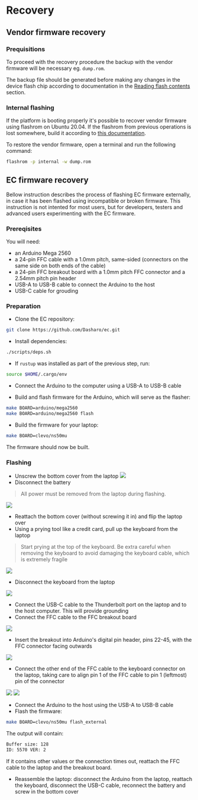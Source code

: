 # Recovery

## Vendor firmware recovery

### Prequisitions

To proceed with the recovery procedure the backup with the vendor firmware will
be necessary eg. `dump.rom`.

The backup file should be generated before making any changes in the device
flash chip according to documentation in the
[Reading flash contents](initial-deployment.md#reading-flash-contents)
section.

### Internal flashing

If the platform is booting properly it's possible to recover vendor firmware
using flashrom on Ubuntu 20.04. If the flashrom from previous operations is lost
somewhere, build it according to
[this documentation](initial-deployment.md#build-flashrom).

To restore the vendor firmware, open a terminal and run the following command:

```bash
flashrom -p internal -w dump.rom
```

## EC firmware recovery

Bellow instruction describes the process of flashing EC firmware externally, in
case it has been flashed using incompatible or broken firmware. This instruction
is not intented for most users, but for developers, testers and advanced users
experimenting with the EC firmware.

### Prereqisites

You will need:

- an Arduino Mega 2560
- a 24-pin FFC cable with a 1.0mm pitch, same-sided (connectors on the same side
  on both ends of the cable)
- a 24-pin FFC breakout board with a 1.0mm pitch FFC connector and a 2.54mm
  pitch pin header
- USB-A to USB-B cable to connect the Arduino to the host
- USB-C cable for grouding

### Preparation

- Clone the EC repository:

```bash
git clone https://github.com/Dasharo/ec.git
```

- Install dependencies:

```bash
./scripts/deps.sh
```

- If `rustup` was installed as part of the previous step, run:

```bash
source $HOME/.cargo/env
```

- Connect the Arduino to the computer using a USB-A to USB-B cable

- Build and flash firmware for the Arduino, which will serve as the flasher:

```bash
make BOARD=arduino/mega2560
make BOARD=arduino/mega2560 flash
```

- Build the firmware for your laptop:

```bash
make BOARD=clevo/ns50mu
```

The firmware should now be built.

### Flashing

- Unscrew the bottom cover from the laptop
![](../images/ns5x_bottom_cover_removed.jpg)
- Disconnect the battery

> All power must be removed from the laptop during flashing.

![](../images/ns5x_battery_unplugged.jpg)

- Reattach the bottom cover (without screwing it in) and flip the laptop over
- Using a prying tool like a credit card, pull up the keyboard from the laptop

> Start prying at the top of the keyboard. Be extra careful when removing the
> keyboard to avoid damaging the keyboard cable, which is extremely fragile

![](../images/ns5x_keyboard_connectors.jpg)

- Disconnect the keyboard from the laptop

![](../images/ns5x_keyboard_removed.jpg)

- Connect the USB-C cable to the Thunderbolt port on the laptop and to the host
  computer. This will provide grounding
- Connect the FFC cable to the FFC breakout board

![](../images/ns5x_arduino_breakout.jpg)

- Insert the breakout into Arduino's digital pin header, pins 22-45, with the
  FFC connector facing outwards

![](../images/ns5x_arduino_breakout_attached.jpg)

- Connect the other end of the FFC cable to the keyboard connector on the
  laptop, taking care to align pin 1 of the FFC cable to pin 1 (leftmost) pin
  of the connector

![](../images/ns5x_arduino_connected.jpg)
![](../images/ns5x_arduino_full_setup.jpg)

- Connect the Arduino to the host using the USB-A to USB-B cable
- Flash the firmware:

```bash
make BOARD=clevo/ns50mu flash_external
```

The output will contain:

```bash
Buffer size: 128
ID: 5570 VER: 2
```

If it contains other values or the connection times out, reattach the FFC cable
to the laptop and the breakout board.

- Reassemble the laptop: disconnect the Arduino from the laptop, reattach the
  keyboard, disconnect the USB-C cable, reconnect the battery and screw in the
  bottom cover
